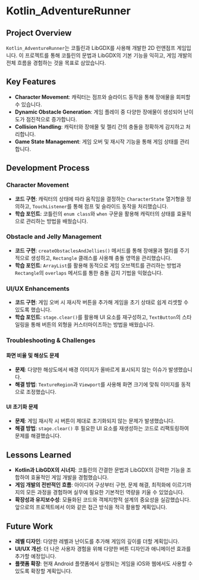 # Kotlin_AdventureRunner

## Project Overview
`Kotlin_AdventureRunner`는 코틀린과 LibGDX를 사용해 개발한 2D 런앤점프 게임입니다. 이 프로젝트를 통해 코틀린의 문법과 LibGDX의 기본 기능을 익히고, 게임 개발의 전체 흐름을 경험하는 것을 목표로 삼았습니다.

## Key Features
- **Character Movement**: 캐릭터는 점프와 슬라이드 동작을 통해 장애물을 회피할 수 있습니다.
- **Dynamic Obstacle Generation**: 게임 플레이 중 다양한 장애물이 생성되어 난이도가 점진적으로 증가합니다.
- **Collision Handling**: 캐릭터와 장애물 및 젤리 간의 충돌을 정확하게 감지하고 처리합니다.
- **Game State Management**: 게임 오버 및 재시작 기능을 통해 게임 상태를 관리합니다.

## Development Process
### Character Movement
- **코드 구현**: 캐릭터의 상태에 따라 움직임을 결정하는 `CharacterState` 열거형을 정의하고, `TouchListener`를 통해 점프 및 슬라이드 동작을 처리했습니다.
- **학습 포인트**: 코틀린의 `enum class`와 `when` 구문을 활용해 캐릭터의 상태를 효율적으로 관리하는 방법을 배웠습니다.

### Obstacle and Jelly Management
- **코드 구현**: `createObstaclesAndJellies()` 메서드를 통해 장애물과 젤리를 주기적으로 생성하고, `Rectangle` 클래스를 사용해 충돌 영역을 관리했습니다.
- **학습 포인트**: `ArrayList`를 활용해 동적으로 게임 오브젝트를 관리하는 방법과 `Rectangle`의 `overlaps` 메서드를 통한 충돌 감지 기법을 익혔습니다.

### UI/UX Enhancements
- **코드 구현**: 게임 오버 시 재시작 버튼을 추가해 게임을 초기 상태로 쉽게 리셋할 수 있도록 했습니다.
- **학습 포인트**: `stage.clear()`를 활용해 UI 요소를 재구성하고, `TextButton`의 스타일링을 통해 버튼의 외형을 커스터마이즈하는 방법을 배웠습니다.

### Troubleshooting & Challenges
#### 화면 비율 및 해상도 문제
- **문제**: 다양한 해상도에서 배경 이미지가 올바르게 표시되지 않는 이슈가 발생했습니다.
- **해결 방법**: `TextureRegion`과 `Viewport`를 사용해 화면 크기에 맞춰 이미지를 동적으로 조정했습니다.

#### UI 초기화 문제
- **문제**: 게임 재시작 시 버튼이 제대로 초기화되지 않는 문제가 발생했습니다.
- **해결 방법**: `stage.clear()` 후 필요한 UI 요소를 재생성하는 코드로 리팩토링하여 문제를 해결했습니다.

## Lessons Learned
- **Kotlin과 LibGDX의 시너지**: 코틀린의 간결한 문법과 LibGDX의 강력한 기능을 조합하여 효율적인 게임 개발을 경험했습니다.
- **게임 개발의 전반적인 흐름**: 아이디어 구상부터 구현, 문제 해결, 최적화에 이르기까지의 모든 과정을 경험하며 실무에 필요한 기본적인 역량을 키울 수 있었습니다.
- **확장성과 유지보수성**: 모듈화된 코드와 객체지향적 설계의 중요성을 실감했습니다. 앞으로의 프로젝트에서 이와 같은 접근 방식을 적극 활용할 계획입니다.

## Future Work
- **레벨 디자인**: 다양한 레벨과 난이도를 추가해 게임의 깊이를 더할 계획입니다.
- **UI/UX 개선**: 더 나은 사용자 경험을 위해 다양한 버튼 디자인과 애니메이션 효과를 추가할 예정입니다.
- **플랫폼 확장**: 현재 Android 플랫폼에서 실행되는 게임을 iOS와 웹에서도 사용할 수 있도록 확장할 계획입니다.
